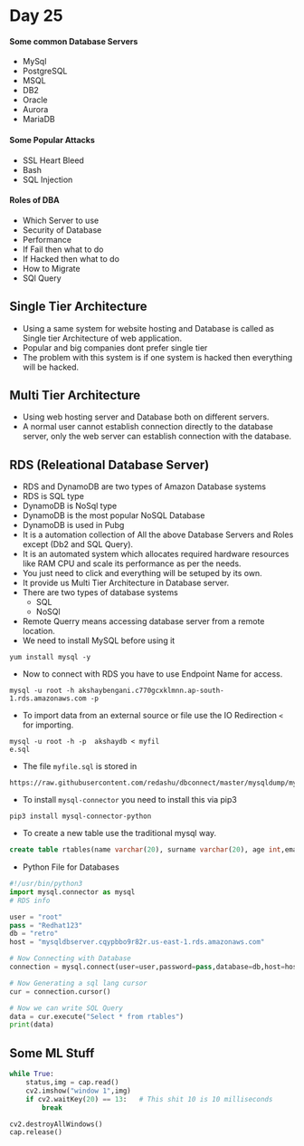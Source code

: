 # Day 25
#### Some common Database Servers
*   MySql
*   PostgreSQL
*   MSQL
*   DB2
*   Oracle
*   Aurora
*   MariaDB
#### Some Popular Attacks
*   SSL Heart Bleed
*   Bash
*   SQL Injection
#### Roles of DBA
*   Which Server to use
*   Security of Database
*   Performance
*   If Fail then what to do
*   If Hacked then what to do
*   How to Migrate
*   SQl Query
## Single Tier Architecture
*   Using a same system for website hosting and Database is called as Single tier Architecture of web application.
*   Popular and big companies dont prefer single tier
*   The problem with this system is if one system is hacked then everything will be hacked.
## Multi Tier Architecture
*   Using web hosting server and Database both on different servers.
*   A normal user cannot establish connection directly to the database server, only the web server can establish connection with the database.
## RDS (Releational Database Server)
*   RDS and DynamoDB are two types of Amazon Database systems
*   RDS is SQL type
*   DynamoDB is NoSql type
*   DynamoDB is the most popular NoSQL Database
*   DynamoDB is used in Pubg
*   It is a automation collection of All the above Database Servers and Roles except (Db2 and SQL Query).
*   It is an automated system which allocates required hardware resources like RAM CPU and scale its performance as per the needs.
*   You just need to click and everything will be setuped by its own.
*   It provide us Multi Tier Architecture in Database server.
*   There are two types of database systems
    *   SQL
    *   NoSQl
*   Remote Querry means accessing database server from a remote location.
*   We need to install MySQL before using it
```
yum install mysql -y
```
*   Now to connect with RDS you have to use Endpoint Name for access.
```
mysql -u root -h akshaybengani.c770gcxklmnn.ap-south-1.rds.amazonaws.com -p
```
*   To import data from an external source or file use the IO Redirection ```<``` for importing.
```
mysql -u root -h -p  akshaydb < myfil
e.sql
```
*   The file ```myfile.sql``` is stored in 
```
https://raw.githubusercontent.com/redashu/dbconnect/master/mysqldump/myfile.sql
```
*   To install ```mysql-connector``` you need to install this via pip3
```
pip3 install mysql-connector-python
```
*   To create a new table use the traditional mysql way.
```sql
create table rtables(name varchar(20), surname varchar(20), age int,email varchar(20))
```
*   Python File for Databases
```py
#!/usr/bin/python3
import mysql.connector as mysql
# RDS info

user = "root"
pass = "Redhat123"
db = "retro"
host = "mysqldbserver.cqypbbo9r82r.us-east-1.rds.amazonaws.com"

# Now Connecting with Database
connection = mysql.connect(user=user,password=pass,database=db,host=host)

# Now Generating a sql lang cursor
cur = connection.cursor()

# Now we can write SQL Query
data = cur.execute("Select * from rtables")
print(data)
```
## Some ML Stuff
```py
while True:
    status,img = cap.read()
    cv2.imshow("window 1",img)
    if cv2.waitKey(20) == 13:   # This shit 10 is 10 milliseconds
        break

cv2.destroyAllWindows()
cap.release()
```